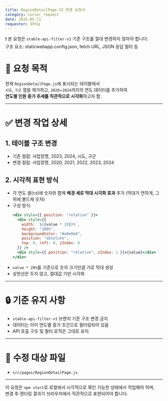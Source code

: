 ```yaml
---
title: RegionDetailPage UI 변경 요청서
category: cursor_request
date: 2025-05-11
requester: 유비님
---
```


❗ 본 요청은 `stable-api-filter-v1` 기준 구조를 절대 변경하지 않아야 합니다.  
구조 요소: staticwebapp.config.json, fetch URL, JSON 응답 필터 등

# 🧭 요청 목적

현재 `RegionDetailPage.js`에 표시되는 테이블에서  
`시도`, `구군` 열을 제거하고, `2020`~`2024`까지의 연도 데이터를 추가하여  
**연도별 인원 증가 추세를 직관적으로 시각화**하고자 함.

---

# ✅ 변경 작업 상세

## 1. 테이블 구조 변경

- 기존 컬럼: 사업장명, 2023, 2024, 시도, 구군
- 변경 컬럼: 사업장명, 2020, 2021, 2022, 2023, 2024

## 2. 시각적 표현 방식

- 각 연도 셀(`td`)에 숫자와 함께 **배경 세로 막대 시각화 효과** 추가 (막대가 연하게, 그 위에 볼드체 숫자)
- 구성 방식:
  ```jsx
  <div style={{ position: "relative" }}>
    <div style={{
      width: `${{value * 20}}%`,
      height: "100%",
      backgroundColor: "#e0e0e0",
      position: "absolute",
      top: 0, left: 0, zIndex: 0
    }} />
    <div style={{ position: "relative", zIndex: 1 }}>{value}</div>
  </div>
  ```
- `value * 20%`를 기준으로 숫자 크기만큼 가로 막대 생성
- 상한선은 두지 않고, 절대값 기반 시각화

---

# 🔒 기준 유지 사항

- `stable-api-filter-v1` 브랜치 기준 구조 변경 금지
- 데이터는 이미 연도별 증가 조건으로 필터링되어 있음
- API 호출 구조 및 필터 로직은 그대로 유지

---

# 📂 수정 대상 파일

- `src/pages/RegionDetailPage.js`

---

이 요청은 `npm start`로 로컬에서 시각적으로 확인 가능한 상태에서 작업해야 하며,  
변경 후 렌더링 결과가 브라우저에서 직관적으로 표현되어야 합니다.
